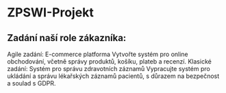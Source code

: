 # ZPSWI-Projekt
## Zadání naší role zákazníka:
Agile zadání: E-commerce platforma
Vytvořte systém pro online obchodování, včetně správy produktů, košíku, plateb a recenzí.
Klasické zadání: Systém pro správu zdravotních záznamů
Vypracujte systém pro ukládání a správu lékařských záznamů pacientů, s důrazem na bezpečnost a soulad s GDPR.
